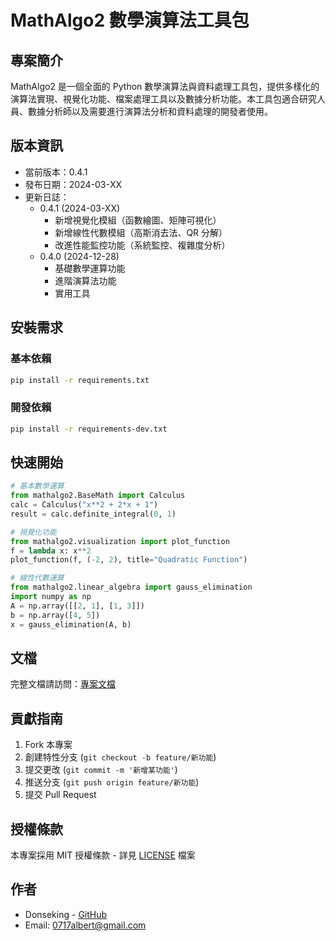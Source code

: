 # MathAlgo2 數學演算法工具包

## 專案簡介

MathAlgo2 是一個全面的 Python 數學演算法與資料處理工具包，提供多樣化的演算法實現、視覺化功能、檔案處理工具以及數據分析功能。本工具包適合研究人員、數據分析師以及需要進行演算法分析和資料處理的開發者使用。

## 版本資訊

- 當前版本：0.4.1
- 發布日期：2024-03-XX
- 更新日誌：
  - 0.4.1 (2024-03-XX)
    - 新增視覺化模組（函數繪圖、矩陣可視化）
    - 新增線性代數模組（高斯消去法、QR 分解）
    - 改進性能監控功能（系統監控、複雜度分析）
  - 0.4.0 (2024-12-28)
    - 基礎數學運算功能
    - 進階演算法功能
    - 實用工具

## 安裝需求

### 基本依賴

```bash
pip install -r requirements.txt
```

### 開發依賴

```bash
pip install -r requirements-dev.txt
```

## 快速開始

```python
# 基本數學運算
from mathalgo2.BaseMath import Calculus
calc = Calculus("x**2 + 2*x + 1")
result = calc.definite_integral(0, 1)

# 視覺化功能
from mathalgo2.visualization import plot_function
f = lambda x: x**2
plot_function(f, (-2, 2), title="Quadratic Function")

# 線性代數運算
from mathalgo2.linear_algebra import gauss_elimination
import numpy as np
A = np.array([[2, 1], [1, 3]])
b = np.array([4, 5])
x = gauss_elimination(A, b)
```

## 文檔

完整文檔請訪問：[專案文檔](docs/build/html/index.html)

## 貢獻指南

1. Fork 本專案
2. 創建特性分支 (`git checkout -b feature/新功能`)
3. 提交更改 (`git commit -m '新增某功能'`)
4. 推送分支 (`git push origin feature/新功能`)
5. 提交 Pull Request

## 授權條款

本專案採用 MIT 授權條款 - 詳見 [LICENSE](LICENSE) 檔案

## 作者

- Donseking - [GitHub](https://github.com/Donseking)
- Email: 0717albert@gmail.com

